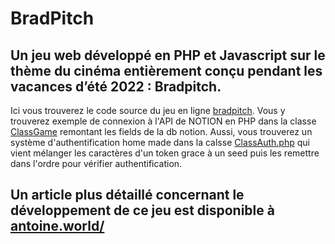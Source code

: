 # BradPitch
## Un jeu web développé en PHP et Javascript sur le thème du cinéma entièrement conçu pendant les vacances d’été 2022 : Bradpitch.

Ici vous trouverez le code source du jeu en ligne [bradpitch](https://bradpitch.antoine.world). Vous y trouverez exemple de connexion à l'API de NOTION en PHP dans la classe [ClassGame](https://github.com/ademacon/bradpitch/blob/main/classes/ClassGame.php "ClassGame.php") remontant les fields de la db notion. Aussi, vous trouverez un système d'authentification home made dans la calsse [ClassAuth.php](https://github.com/ademacon/bradpitch/blob/main/classes/ClassAuth.php "ClassAuth") qui vient mélanger les caractères d'un token grace à un seed puis les remettre dans l'ordre pour vérifier authentification. 

## Un article plus détaillé concernant le développement de ce jeu est disponible à [antoine.world/](https://antoine.world/page/bradpitch)
